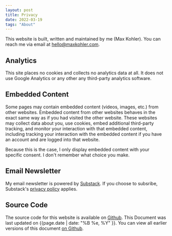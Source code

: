 ```yaml
---
layout: post
title: Privacy
date: 2022-03-19
tags: "About"
---
```


This website is built, written and maintained by me (Max Kohler). You can reach me via email at <a href="mailto:hello@maxkohler.com">hello@maxkohler.com</a>.

## Analytics

This site places no cookies and collects no analytics data at all. It does not use Google Analytics or any other any third-party analytics software.

## Embedded Content

Some pages may contain embedded content (videos, images, etc.) from other websites. Embedded content from other websites behaves in the exact same way as if you had visited the other website. These websites may collect data about you, use cookies, embed additional third-party tracking, and monitor your interaction with that embedded content, including tracking your interaction with the embedded content if you have an account and are logged into that website.

Because this is the case, I only display embedded content with your specific consent. I don't remember what choice you make.

## Email Newsletter

My email newsletter is powered by [Substack](https://maxakohler.substack.com/). If you choose to subsribe, Substack's [privacy policy](https://substack.com/privacy) applies.

## Source Code

The source code for this website is available on [Github](https://github.com/awesomephant/blog). This Document was last updated on {{page.date | date: "%B %e, %Y" }}. You can view all earlier versions of this document [on Github](https://github.com/awesomephant/blog/commits/master/privacy.md).
